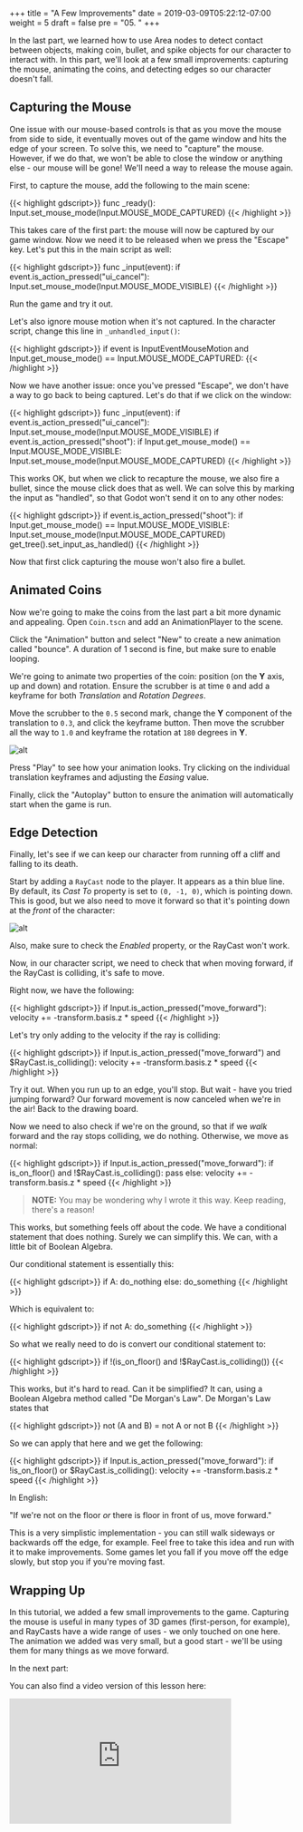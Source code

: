 +++
title = "A Few Improvements"
date = 2019-03-09T05:22:12-07:00
weight = 5
draft = false
pre = "05. "
+++

In the last part, we learned how
to use Area nodes to detect contact between objects, making coin, bullet,
and spike objects for our character to interact with. In this part, we'll look
at a few small improvements: capturing the mouse, animating the coins, and
detecting edges so our character doesn't fall.

## Capturing the Mouse

One issue with our mouse-based controls is that as you move the mouse from side
to side, it eventually moves out of the game window and hits the edge of your
screen. To solve this, we need to "capture" the mouse. However, if we do that,
we won't be able to close the window or anything else - our mouse will be gone!
We'll need a way to release the mouse again.

First, to capture the mouse, add the following to the main scene:

{{< highlight gdscript>}}
func _ready():
    Input.set_mouse_mode(Input.MOUSE_MODE_CAPTURED)
{{< /highlight >}}

This takes care of the first part: the mouse will now be captured by our game
window. Now we need it to be released when we press the "Escape" key. Let's
put this in the main script as well:

{{< highlight gdscript>}}
func _input(event):
    if event.is_action_pressed("ui_cancel"):
        Input.set_mouse_mode(Input.MOUSE_MODE_VISIBLE)
{{< /highlight >}}

Run the game and try it out.

Let's also ignore mouse motion when it's not captured. In the character script,
change this line in `_unhandled_input()`:

{{< highlight gdscript>}}
if event is InputEventMouseMotion and Input.get_mouse_mode() == Input.MOUSE_MODE_CAPTURED:
{{< /highlight >}}

Now we have another issue: once you've pressed
"Escape", we don't have a way to go back to being captured. Let's do that if
we click on the window:

{{< highlight gdscript>}}
func _input(event):
    if event.is_action_pressed("ui_cancel"):
        Input.set_mouse_mode(Input.MOUSE_MODE_VISIBLE)
    if event.is_action_pressed("shoot"):
        if Input.get_mouse_mode() == Input.MOUSE_MODE_VISIBLE:
            Input.set_mouse_mode(Input.MOUSE_MODE_CAPTURED)
{{< /highlight >}}

This works OK, but when we click to recapture the mouse, we also fire a bullet,
since the mouse click does that as well. We can solve this by marking the
input as "handled", so that Godot won't send it on to any other nodes:

{{< highlight gdscript>}}
if event.is_action_pressed("shoot"):
    if Input.get_mouse_mode() == Input.MOUSE_MODE_VISIBLE:
        Input.set_mouse_mode(Input.MOUSE_MODE_CAPTURED)
        get_tree().set_input_as_handled()
{{< /highlight >}}

Now that first click capturing the mouse won't also fire a bullet.

## Animated Coins

Now we're going to make the coins from the last part a bit more dynamic and
appealing. Open `Coin.tscn` and add an AnimationPlayer to the scene.

Click the "Animation" button and select "New" to create a new animation called
"bounce". A duration of 1 second is fine, but make sure to enable looping.

We're going to animate two properties of the coin: position (on the **Y** axis,
up and down) and rotation. Ensure the scrubber is at time `0` and add a keyframe
for both _Translation_ and _Rotation Degrees_.

Move the scrubber to the `0.5` second mark, change the **Y** component of the
translation to `0.3`, and click the keyframe button. Then move the scrubber
all the way to `1.0` and keyframe the rotation at `180` degrees in **Y**.

![alt](/godot_lessons/img/3d_05_02.png)

Press "Play" to see how your animation looks. Try clicking on the individual
translation keyframes and adjusting the _Easing_ value.

Finally, click the "Autoplay" button to ensure the animation will automatically
start when the game is run.

## Edge Detection

Finally, let's see if we can keep our character from running off a cliff and
falling to its death.

Start by adding a `RayCast` node to the player. It appears as a thin blue
line. By default, its _Cast To_ property is set to `(0, -1, 0)`, which is
pointing down. This is good, but we also need to move it forward so that it's
pointing down at the *front* of the character:

![alt](/godot_lessons/img/3d_05_01.png?width=250)

Also, make sure to check the _Enabled_ property, or the RayCast won't work.

Now, in our character script, we need to check that when moving forward, if the
RayCast is colliding, it's safe to move.

Right now, we have the following:

{{< highlight gdscript>}}
if Input.is_action_pressed("move_forward"):
    velocity += -transform.basis.z * speed
{{< /highlight >}}

Let's try only adding to the velocity if the ray is colliding:

{{< highlight gdscript>}}
if Input.is_action_pressed("move_forward") and $RayCast.is_colliding():
    velocity += -transform.basis.z * speed
{{< /highlight >}}

Try it out. When you run up to an edge, you'll stop. But wait - have you tried
jumping forward? Our forward movement is now canceled when we're in the air!
Back to the drawing board.

Now we need to also check if we're on the ground, so that if we _walk_ forward
and the ray stops colliding, we do nothing. Otherwise, we move as normal:

{{< highlight gdscript>}}
if Input.is_action_pressed("move_forward"):
    if is_on_floor() and !$RayCast.is_colliding():
        pass
    else:
        velocity += -transform.basis.z * speed
{{< /highlight >}}

> **NOTE:** You may be wondering why I wrote it this way. Keep reading, there's
> a reason!

This works, but something feels off about the code. We have a conditional
statement that does nothing. Surely we can simplify this. We can, with a little
bit of Boolean Algebra.

Our conditional statement is essentially this:

{{< highlight gdscript>}}
if A:
    do_nothing
else:
    do_something
{{< /highlight >}}

Which is equivalent to:

{{< highlight gdscript>}}
if not A:
    do_something
{{< /highlight >}}

So what we really need to do is convert our conditional statement to:

{{< highlight gdscript>}}
if !(is_on_floor() and !$RayCast.is_colliding())
{{< /highlight >}}

This works, but it's hard to read. Can it be simplified? It can, using a Boolean
Algebra method called "De Morgan's Law". De Morgan's Law states that

{{< highlight gdscript>}}
not (A and B) = not A or not B
{{< /highlight >}}

So we can apply that here and we get the following:

{{< highlight gdscript>}}
    if Input.is_action_pressed("move_forward"):
        if !is_on_floor() or $RayCast.is_colliding():
            velocity += -transform.basis.z * speed
{{< /highlight >}}

In English:

"If we're not on the floor _or_ there is floor in front of us, move forward."

This is a very simplistic implementation - you can still walk sideways or
backwards off the edge, for example. Feel free to take this idea and run with
it to make improvements. Some games let you fall if you move off the edge
slowly, but stop you if you're moving fast.

## Wrapping Up

In this tutorial, we added a few small improvements to the game. Capturing the
mouse is useful in many types of 3D games (first-person, for example), and
RayCasts have a wide range of uses - we only touched on one here. The animation
we added was very small, but a good start - we'll be using them for many things
as we move forward.

In the next part:


You can also find a video version of this lesson here:
<iframe width="392" height="221" src="https://www.youtube.com/embed/d1XK5sFy1PM" frameborder="0" allowfullscreen></iframe>